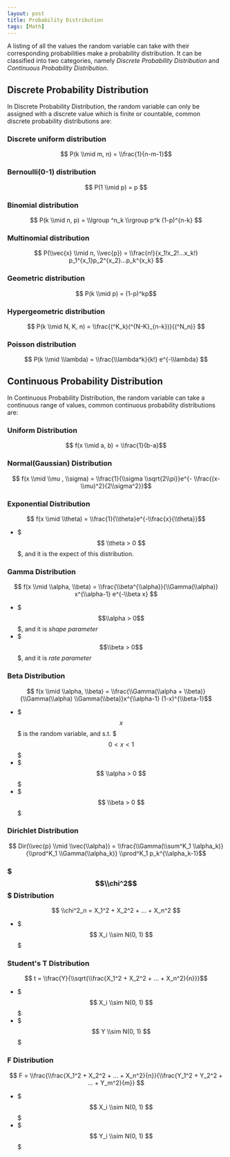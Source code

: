 ```yaml
---
layout: post
title: Probability Distribution
tags: [Math]
---
```


A listing of all the values the random variable can take with their corresponding probabilities make a probability distribution. It can be classified into two categories, namely *Discrete Probability Distribution* and *Continuous Probability Distribution*.

## Discrete Probability Distribution
In Discrete Probability Distribution, the random variable can only be assigned with a discrete value which is finite or countable, common discrete probability distributions are:

### Discrete uniform distribution

$$ P(k \\mid m, n) = \\frac{1}{n-m-1}$$


### Bernoulli(0-1) distribution

$$ P(1 \\mid p) = p $$

### Binomial distribution

$$ P(k \\mid n, p) = \\lgroup ^n_k \\rgroup p^k (1-p)^{n-k} $$

### Multinomial distribution

$$ P(\\vec{x} \\mid n, \\vec{p}) = \\frac{n!}{x_1!x_2!...x_k!} p_1^{x_1}p_2^{x_2}…p_k^{x_k} $$

### Geometric distribution

$$  P(k \\mid p) = (1-p)^kp$$

### Hypergeometric distribution

$$ P(k \\mid N, K, n) = \\frac{(^K_k)(^{N-K}_{n-k})}{(^N_n)} $$

### Poisson distribution

$$ P(k \\mid \\lambda) = \\frac{\\lambda^k}{k!} e^{-\\lambda} $$


## Continuous Probability Distribution
In Continuous Probability Distribution, the random variable can take a continuous range of values, common continuous probability distributions are:

### Uniform Distribution

$$ f(x \\mid a, b) = \\frac{1}{b-a}$$

### Normal(Gaussian) Distribution

$$ f(x \\mid \\mu , \\sigma) = \\frac{1}{\\sigma \\sqrt{2\\pi}}e^{- \\frac{(x-\\mu)^2}{2\\sigma^2}}$$

### Exponential Distribution

$$ f(x \\mid \\theta) = \\frac{1}{\\theta}e^{-\\frac{x}{\\theta}}$$

* $$$ \\theta > 0 $$$, and it is the expect of this distribution.

### Gamma Distribution

$$ f(x \\mid \\alpha, \\beta) = \\frac{\\beta^{\\alpha}}{\\Gamma(\\alpha)} x^{\\alpha-1} e^{-\\beta x} $$

* $$$\\alpha > 0$$$, and it is *shape parameter*  
* $$$\\beta > 0$$$, and it is *rate parameter*

### Beta Distribution

$$ f(x \\mid \\alpha, \\beta) = \\frac{\\Gamma(\\alpha + \\beta)}{\\Gamma(\\alpha) \\Gamma(\\beta)}x^{\\alpha-1} (1-x)^{\\beta-1}$$

* $$$x$$$ is the random variable, and s.t. $$$ 0 < x < 1 $$$
* $$$ \\alpha > 0 $$$
* $$$ \\beta > 0 $$$

### Dirichlet Distribution

$$ Dir(\\vec{p} \\mid \\vec{\\alpha}) = \\frac{\\Gamma(\\sum^K_1 \\alpha_k)}{\\prod^K_1 \\Gamma(\\alpha_k)} \\prod^K_1 p_k^{\\alpha_k-1}$$

### $$$\\chi^2$$$ Distribution

$$ \\chi^2_n = X_1^2 + X_2^2 + … + X_n^2 $$

* $$$ X_i \\sim N(0, 1) $$$

### Student's T Distribution

$$ t = \\frac{Y}{\\sqrt{\\frac{X_1^2 + X_2^2 + … + X_n^2}{n}}}$$

* $$$ X_i \\sim N(0, 1) $$$
* $$$ Y \\sim N(0, 1) $$$

### F Distribution

$$ F = \\frac{\\frac{X_1^2 + X_2^2 + … + X_n^2}{n}}{\\frac{Y_1^2 + Y_2^2 + … + Y_m^2}{m}} $$

* $$$ X_i \\sim N(0, 1) $$$
* $$$ Y_i \\sim N(0, 1) $$$

